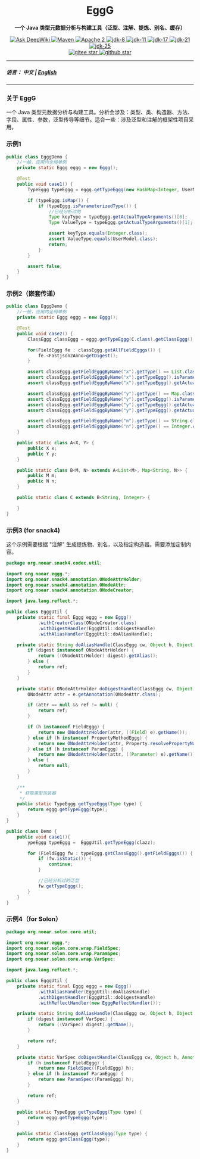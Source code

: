<h1 align="center" style="text-align:center;">
  EggG
</h1>
<p align="center">
	<strong>一个 Java 类型元数据分析与构建工具（泛型、注解、提炼、别名、缓存）</strong>
</p>
<p align="center">
    <a target="_blank" href="https://deepwiki.com/noear/eggg">
        <img src="https://deepwiki.com/badge.svg" alt="Ask DeepWiki" />
    </a>
    <a target="_blank" href="https://central.sonatype.com/artifact/org.noear/eggg">
        <img src="https://img.shields.io/maven-central/v/org.noear/eggg.svg?label=Maven%20Central" alt="Maven" />
    </a>
    <a target="_blank" href="https://www.apache.org/licenses/LICENSE-2.0.txt">
		<img src="https://img.shields.io/:license-Apache2-blue.svg" alt="Apache 2" />
	</a>
    <a target="_blank" href="https://www.oracle.com/java/technologies/javase/javase-jdk8-downloads.html">
		<img src="https://img.shields.io/badge/JDK-8-green.svg" alt="jdk-8" />
	</a>
    <a target="_blank" href="https://www.oracle.com/java/technologies/javase/jdk11-archive-downloads.html">
		<img src="https://img.shields.io/badge/JDK-11-green.svg" alt="jdk-11" />
	</a>
    <a target="_blank" href="https://www.oracle.com/java/technologies/javase/jdk17-archive-downloads.html">
		<img src="https://img.shields.io/badge/JDK-17-green.svg" alt="jdk-17" />
	</a>
    <a target="_blank" href="https://www.oracle.com/java/technologies/javase/jdk21-archive-downloads.html">
		<img src="https://img.shields.io/badge/JDK-21-green.svg" alt="jdk-21" />
	</a>
    <a target="_blank" href="https://www.oracle.com/java/technologies/downloads/">
		<img src="https://img.shields.io/badge/JDK-25-green.svg" alt="jdk-25" />
	</a>
    <br />
    <a target="_blank" href='https://gitee.com/noear/eggg/stargazers'>
        <img src='https://gitee.com/noear/eggg/badge/star.svg' alt='gitee star'/>
    </a>
    <a target="_blank" href='https://github.com/noear/eggg/stargazers'>
        <img src="https://img.shields.io/github/stars/noear/eggg.svg?style=flat&logo=github" alt="github star"/>
    </a>
</p>

<hr />

##### 语言： 中文 | [English](README.md)

<hr />


### 关于 EggG

一个 Java 类型元数据分析与构建工具。分析会涉及：类型、类、构造器、方法、字段、属性、参数，泛型传导等细节。适合一些：涉及泛型和注解的框架性项目采用。

### 示例1

```java
public class EgggDemo {
    //一般，应用内全局单例
    private static Eggg eggg = new Eggg();

    @Test
    public void case1() {
        TypeEggg typeEggg = eggg.getTypeEggg(new HashMap<Integer, UserModel>() {}.getClass());

        if (typeEggg.isMap()) {
            if (typeEggg.isParameterizedType()) {
                //已经分析过的
                Type keyType = typeEggg.getActualTypeArguments()[0];
                Type ValueType = typeEggg.getActualTypeArguments()[1];

                assert keyType.equals(Integer.class);
                assert ValueType.equals(UserModel.class);
                return;
            }
        }

        assert false;
    }
}
```


### 示例2（嵌套传递）

```java
public class EgggDemo {
    //一般，应用内全局单例
    private static Eggg eggg = new Eggg();

    @Test
    public void case2() {
        ClassEggg classEggg = eggg.getTypeEggg(C.class).getClassEggg();

        for(FieldEggg fe : classEggg.getAllFieldEgggs()) {
            fe.<Fastjson2Anno>getDigest();
        }

        assert classEggg.getFieldEgggByName("x").getType() == List.class;
        assert classEggg.getFieldEgggByName("x").getTypeEggg().isParameterizedType();
        assert classEggg.getFieldEgggByName("x").getTypeEggg().getActualTypeArguments()[0] == String.class;

        assert classEggg.getFieldEgggByName("y").getType() == Map.class;
        assert classEggg.getFieldEgggByName("y").getTypeEggg().isParameterizedType();
        assert classEggg.getFieldEgggByName("y").getTypeEggg().getActualTypeArguments()[0] == String.class;
        assert classEggg.getFieldEgggByName("y").getTypeEggg().getActualTypeArguments()[1] == Integer.class;

        assert classEggg.getFieldEgggByName("m").getType() == String.class;
        assert classEggg.getFieldEgggByName("n").getType() == Integer.class;
    }

    public static class A<X, Y> {
        public X x;
        public Y y;
    }

    public static class B<M, N> extends A<List<M>, Map<String, N>> {
        public M m;
        public N n;
    }

    public static class C extends B<String, Integer> {

    }
}
```

### 示例3 (for snack4)

这个示例需要根据 "注解" 生成提炼物、别名，以及指定构造器。需要添加定制内容。

```java
package org.noear.snack4.codec.util;

import org.noear.eggg.*;
import org.noear.snack4.annotation.ONodeAttrHolder;
import org.noear.snack4.annotation.ONodeAttr;
import org.noear.snack4.annotation.ONodeCreator;

import java.lang.reflect.*;

public class EgggUtil {
    private static final Eggg eggg = new Eggg()
            .withCreatorClass(ONodeCreator.class)
            .withDigestHandler(EgggUtil::doDigestHandle)
            .withAliasHandler(EgggUtil::doAliasHandle);

    private static String doAliasHandle(ClassEggg cw, Object h, Object digest, String ref) {
        if (digest instanceof ONodeAttrHolder) {
            return ((ONodeAttrHolder) digest).getAlias();
        } else {
            return ref;
        }
    }

    private static ONodeAttrHolder doDigestHandle(ClassEggg cw, Object h, AnnotatedElement e, ONodeAttrHolder ref) {
        ONodeAttr attr = e.getAnnotation(ONodeAttr.class);

        if (attr == null && ref != null) {
            return ref;
        }

        if (h instanceof FieldEggg) {
            return new ONodeAttrHolder(attr, ((Field) e).getName());
        } else if (h instanceof PropertyMethodEggg) {
            return new ONodeAttrHolder(attr, Property.resolvePropertyName(((Method) e).getName()));
        } else if (h instanceof ParamEggg) {
            return new ONodeAttrHolder(attr, ((Parameter) e).getName());
        } else {
            return null;
        }
    }

    /**
     * 获取类型包装器
     */
    public static TypeEggg getTypeEggg(Type type) {
        return eggg.getTypeEggg(type);
    }
}
```


```java
public class Demo {
    public void case1(){
        ypeEggg typeEggg =  EgggUtil.getTypeEggg(clazz);

        for (FieldEggg fw : typeEggg.getClassEggg().getFieldEgggs()) {
            if (fw.isStatic()) {
                continue;
            }

            //已经分析过的泛型
            fw.getTypeEggg();
        }
    }
}
```


### 示例4（for Solon） 

```java
package org.noear.solon.core.util;

import org.noear.eggg.*;
import org.noear.solon.core.wrap.FieldSpec;
import org.noear.solon.core.wrap.ParamSpec;
import org.noear.solon.core.wrap.VarSpec;

import java.lang.reflect.*;

public class EgggUtil {
    private static final Eggg eggg = new Eggg()
            .withAliasHandler(EgggUtil::doAliasHandle)
            .withDigestHandler(EgggUtil::doDigestHandle)
            .withReflectHandler(new EgggReflectHandler());

    private static String doAliasHandle(ClassEggg cw, Object h, Object digest, String ref) {
        if (digest instanceof VarSpec) {
            return ((VarSpec) digest).getName();
        }

        return ref;
    }

    private static VarSpec doDigestHandle(ClassEggg cw, Object h, AnnotatedElement e, VarSpec ref) {
        if (h instanceof FieldEggg) {
            return new FieldSpec((FieldEggg) h);
        } else if (h instanceof ParamEggg) {
            return new ParamSpec((ParamEggg) h);
        }

        return ref;
    }

    public static TypeEggg getTypeEggg(Type type) {
        return eggg.getTypeEggg(type);
    }

    public static ClassEggg getClassEggg(Type type) {
        return eggg.getClassEggg(type);
    }
}
```